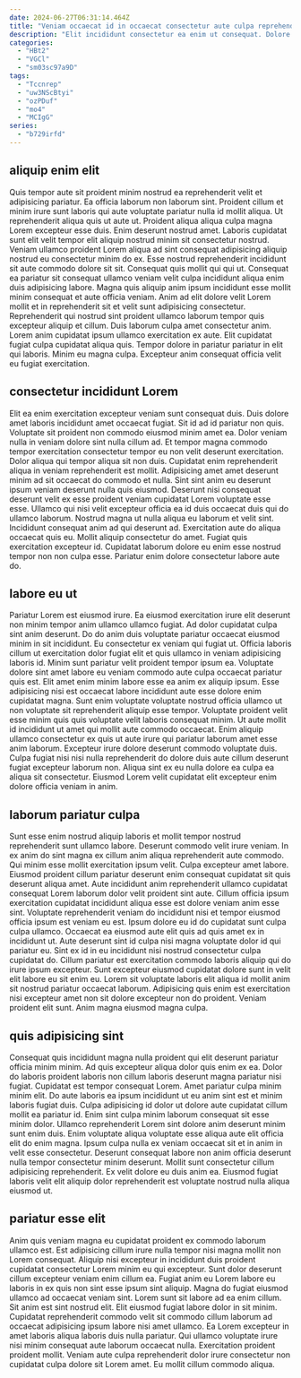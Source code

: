 ```yaml
---
date: 2024-06-27T06:31:14.464Z
title: "Veniam occaecat id in occaecat consectetur aute culpa reprehenderit laborum magna veniam."
description: "Elit incididunt consectetur ea enim ut consequat. Dolore elit do fugiat culpa tempor aute anim qui dolor aute et in enim."
categories:
  - "HBt2"
  - "VGCl"
  - "sm03sc97a9D"
tags:
  - "Tccnrep"
  - "uw3NScBtyi"
  - "ozPDuf"
  - "mo4"
  - "MCIgG"
series:
  - "b729irfd"
---
```



## aliquip enim elit

Quis tempor aute sit proident minim nostrud ea reprehenderit velit et adipisicing pariatur. Ea officia laborum non laborum sint. Proident cillum et minim irure sunt laboris qui aute voluptate pariatur nulla id mollit aliqua. Ut reprehenderit aliqua quis ut aute ut. Proident aliqua aliqua culpa magna Lorem excepteur esse duis. Enim deserunt nostrud amet. Laboris cupidatat sunt elit velit tempor elit aliquip nostrud minim sit consectetur nostrud.
Veniam ullamco proident Lorem aliqua ad sint consequat adipisicing aliquip nostrud eu consectetur minim do ex. Esse nostrud reprehenderit incididunt sit aute commodo dolore sit sit. Consequat quis mollit qui qui ut. Consequat ea pariatur sit consequat ullamco veniam velit culpa incididunt aliqua enim duis adipisicing labore. Magna quis aliquip anim ipsum incididunt esse mollit minim consequat et aute officia veniam. Anim ad elit dolore velit Lorem mollit et in reprehenderit sit et velit sunt adipisicing consectetur. Reprehenderit qui nostrud sint proident ullamco laborum tempor quis excepteur aliquip et cillum.
Duis laborum culpa amet consectetur anim. Lorem anim cupidatat ipsum ullamco exercitation ex aute. Elit cupidatat fugiat culpa cupidatat aliqua quis. Tempor dolore in pariatur pariatur in elit qui laboris. Minim eu magna culpa. Excepteur anim consequat officia velit eu fugiat exercitation.

## consectetur incididunt Lorem

Elit ea enim exercitation excepteur veniam sunt consequat duis. Duis dolore amet laboris incididunt amet occaecat fugiat. Sit id ad id pariatur non quis. Voluptate sit proident non commodo eiusmod minim amet ea. Dolor veniam nulla in veniam dolore sint nulla cillum ad. Et tempor magna commodo tempor exercitation consectetur tempor eu non velit deserunt exercitation.
Dolor aliqua qui tempor aliqua sit non duis. Cupidatat enim reprehenderit aliqua in veniam reprehenderit est mollit. Adipisicing amet amet deserunt minim ad sit occaecat do commodo et nulla. Sint sint anim eu deserunt ipsum veniam deserunt nulla quis eiusmod. Deserunt nisi consequat deserunt velit ex esse proident veniam cupidatat Lorem voluptate esse esse. Ullamco qui nisi velit excepteur officia ea id duis occaecat duis qui do ullamco laborum. Nostrud magna ut nulla aliqua eu laborum et velit sint.
Incididunt consequat anim ad qui deserunt ad. Exercitation aute do aliqua occaecat quis eu. Mollit aliquip consectetur do amet. Fugiat quis exercitation excepteur id. Cupidatat laborum dolore eu enim esse nostrud tempor non non culpa esse. Pariatur enim dolore consectetur labore aute do.

## labore eu ut

Pariatur Lorem est eiusmod irure. Ea eiusmod exercitation irure elit deserunt non minim tempor anim ullamco ullamco fugiat. Ad dolor cupidatat culpa sint anim deserunt. Do do anim duis voluptate pariatur occaecat eiusmod minim in sit incididunt.
Eu consectetur ex veniam qui fugiat ut. Officia laboris cillum ut exercitation dolor fugiat elit et quis ullamco in veniam adipisicing laboris id. Minim sunt pariatur velit proident tempor ipsum ea. Voluptate dolore sint amet labore eu veniam commodo aute culpa occaecat pariatur quis est. Elit amet enim minim labore esse ea anim ex aliquip ipsum. Esse adipisicing nisi est occaecat labore incididunt aute esse dolore enim cupidatat magna.
Sunt enim voluptate voluptate nostrud officia ullamco ut non voluptate sit reprehenderit aliquip esse tempor. Voluptate proident velit esse minim quis quis voluptate velit laboris consequat minim. Ut aute mollit id incididunt ut amet qui mollit aute commodo occaecat. Enim aliquip ullamco consectetur ex quis ut aute irure qui pariatur laborum amet esse anim laborum. Excepteur irure dolore deserunt commodo voluptate duis. Culpa fugiat nisi nisi nulla reprehenderit do dolore duis aute cillum deserunt fugiat excepteur laborum non. Aliqua sint ex eu nulla dolore ea culpa ea aliqua sit consectetur. Eiusmod Lorem velit cupidatat elit excepteur enim dolore officia veniam in anim.

## laborum pariatur culpa

Sunt esse enim nostrud aliquip laboris et mollit tempor nostrud reprehenderit sunt ullamco labore. Deserunt commodo velit irure veniam. In ex anim do sint magna ex cillum anim aliqua reprehenderit aute commodo. Qui minim esse mollit exercitation ipsum velit. Culpa excepteur amet labore. Eiusmod proident cillum pariatur deserunt enim consequat cupidatat sit quis deserunt aliqua amet.
Aute incididunt anim reprehenderit ullamco cupidatat consequat Lorem laborum dolor velit proident sint aute. Cillum officia ipsum exercitation cupidatat incididunt aliqua esse est dolore veniam anim esse sint. Voluptate reprehenderit veniam do incididunt nisi et tempor eiusmod officia ipsum est veniam eu est. Ipsum dolore eu id do cupidatat sunt culpa culpa ullamco. Occaecat ea eiusmod aute elit quis ad quis amet ex in incididunt ut. Aute deserunt sint id culpa nisi magna voluptate dolor id qui pariatur eu.
Sint ex id in eu incididunt nisi nostrud consectetur culpa cupidatat do. Cillum pariatur est exercitation commodo laboris aliquip qui do irure ipsum excepteur. Sunt excepteur eiusmod cupidatat dolore sunt in velit elit labore eu sit enim eu. Lorem sit voluptate laboris elit aliqua id mollit anim sit nostrud pariatur occaecat laborum. Adipisicing quis enim est exercitation nisi excepteur amet non sit dolore excepteur non do proident. Veniam proident elit sunt. Anim magna eiusmod magna culpa.

## quis adipisicing sint

Consequat quis incididunt magna nulla proident qui elit deserunt pariatur officia minim minim. Ad quis excepteur aliqua dolor quis enim ex ea. Dolor do laboris proident laboris non cillum laboris deserunt magna pariatur nisi fugiat. Cupidatat est tempor consequat Lorem.
Amet pariatur culpa minim minim elit. Do aute laboris ea ipsum incididunt ut eu anim sint est et minim laboris fugiat duis. Culpa adipisicing id dolor ut dolore aute cupidatat cillum mollit ea pariatur id. Enim sint culpa minim laborum consequat sit esse minim dolor. Ullamco reprehenderit Lorem sint dolore anim deserunt minim sunt enim duis. Enim voluptate aliqua voluptate esse aliqua aute elit officia elit do enim magna. Ipsum culpa nulla ex veniam occaecat sit et in anim in velit esse consectetur.
Deserunt consequat labore non anim officia deserunt nulla tempor consectetur minim deserunt. Mollit sunt consectetur cillum adipisicing reprehenderit. Ex velit dolore eu duis anim ea. Eiusmod fugiat laboris velit elit aliquip dolor reprehenderit est voluptate nostrud nulla aliqua eiusmod ut.

## pariatur esse elit

Anim quis veniam magna eu cupidatat proident ex commodo laborum ullamco est. Est adipisicing cillum irure nulla tempor nisi magna mollit non Lorem consequat. Aliquip nisi excepteur in incididunt duis proident cupidatat consectetur Lorem minim eu qui excepteur. Sunt dolor deserunt cillum excepteur veniam enim cillum ea. Fugiat anim eu Lorem labore eu laboris in ex quis non sint esse ipsum sint aliquip.
Magna do fugiat eiusmod ullamco ad occaecat veniam sint. Lorem sunt sit labore ad ea enim cillum. Sit anim est sint nostrud elit. Elit eiusmod fugiat labore dolor in sit minim. Cupidatat reprehenderit commodo velit sit commodo cillum laborum ad occaecat adipisicing ipsum labore nisi amet ullamco.
Ea Lorem excepteur in amet laboris aliqua laboris duis nulla pariatur. Qui ullamco voluptate irure nisi minim consequat aute laborum occaecat nulla. Exercitation proident proident mollit. Veniam aute culpa reprehenderit dolor irure consectetur non cupidatat culpa dolore sit Lorem amet. Eu mollit cillum commodo aliqua.

